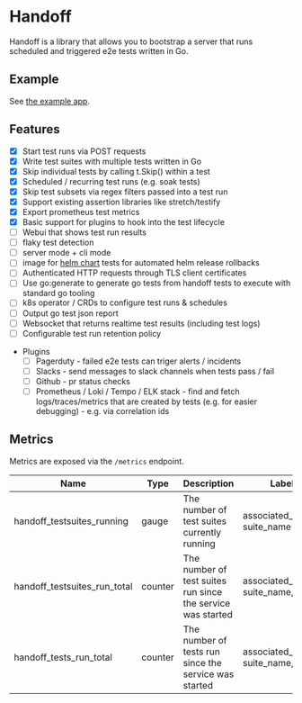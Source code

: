 # Handoff

Handoff is a library that allows you to bootstrap a server that runs scheduled and triggered e2e tests written in Go.

## Example

See [the example app](./cmd/example/main.go).

## Features

- [x] Start test runs via POST requests
- [x] Write test suites with multiple tests written in Go
- [x] Skip individual tests by calling t.Skip() within a test
- [x] Scheduled / recurring test runs (e.g. soak tests)
- [x] Skip test subsets via regex filters passed into a test run
- [x] Support existing assertion libraries like stretch/testify
- [x] Export prometheus test metrics
- [x] Basic support for plugins to hook into the test lifecycle
- [ ] Webui that shows test run results
- [ ] flaky test detection
- [ ] server mode + cli mode
- [ ] image for [helm chart](https://helm.sh/docs/topics/chart_tests/) tests for automated helm release rollbacks
- [ ] Authenticated HTTP requests through TLS client certificates
- [ ] Use go:generate to generate go tests from handoff tests to execute with standard go tooling
- [ ] k8s operator / CRDs to configure test runs & schedules
- [ ] Output go test json report
- [ ] Websocket that returns realtime test results (including test logs)
- [ ] Configurable test run retention policy
- Plugins
  - [ ] Pagerduty - failed e2e tests can triger alerts / incidents
  - [ ] Slacks - send messages to slack channels when tests pass / fail
  - [ ] Github - pr status checks
  - [ ] Prometheus / Loki / Tempo / ELK stack - find and fetch logs/traces/metrics that are created by tests (e.g. for easier debugging) - e.g. via correlation ids

## Metrics

Metrics are exposed via the `/metrics` endpoint.

| Name                         | Type    | Description                                                 | Labels                                 |
| ---------------------------- | ------- | ----------------------------------------------------------- | -------------------------------------- |
| handoff_testsuites_running   | gauge   | The number of test suites currently running                 | associated_service, suite_name         |
| handoff_testsuites_run_total | counter | The number of test suites run since the service was started | associated_service, suite_name, result |
| handoff_tests_run_total      | counter | The number of tests run since the service was started       | associated_service, suite_name, result |
